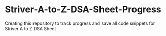 # Striver-A-to-Z-DSA-Sheet-Progress
Creating this repository to track progress and save all code snippets for Striver A to Z DSA Sheet
